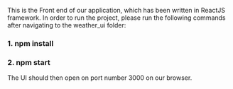 This is the Front end of our application, which has been written in ReactJS framework. In order to run the project, please run the following commands after navigating to the weather_ui folder:

### 1. npm install

### 2. npm start

The UI should then open on port number 3000 on our browser.

